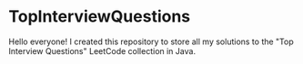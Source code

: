 # TopInterviewQuestions
Hello everyone! I created this repository to store all my solutions to the "Top Interview Questions" LeetCode collection in Java.
